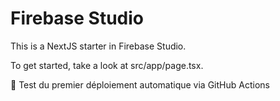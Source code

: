 # Firebase Studio

This is a NextJS starter in Firebase Studio.

To get started, take a look at src/app/page.tsx.

🚀 Test du premier déploiement automatique via GitHub Actions
